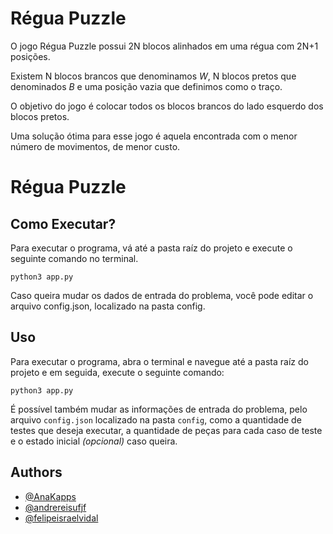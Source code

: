 # Régua Puzzle

O jogo Régua Puzzle possui 2N blocos alinhados em uma régua com 2N+1 posições.

Existem N blocos brancos que denominamos *W*, N blocos pretos que denominados *B* e uma posição vazia que definimos como o traço.

O objetivo do jogo é colocar todos os blocos brancos do lado esquerdo dos blocos pretos.

Uma solução ótima para esse jogo é aquela encontrada com o menor número de movimentos, de menor custo.

# Régua Puzzle

## Como Executar?

Para executar o programa, vá até a pasta raíz do projeto e execute o seguinte comando no terminal.

```
python3 app.py
```

Caso queira mudar os dados de entrada do problema, você pode editar o arquivo config.json, localizado na pasta config.
## Uso

Para executar o programa, abra o terminal e navegue até a pasta raíz do projeto e em seguida, execute o seguinte comando:

```
python3 app.py
```

É possível também mudar as informações de entrada do problema, pelo arquivo ``config.json`` localizado na pasta ``config``, como a quantidade de testes que deseja executar, a quantidade de peças para cada caso de teste e o estado inicial *(opcional)* caso queira.
## Authors

- [@AnaKapps](https://www.github.com/anakapps)
- [@andrereisufjf](https://www.github.com/andrereisufjf)
- [@felipeisraelvidal](https://www.github.com/felipeisraelvidal)